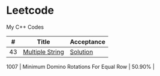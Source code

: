 # Leetcode
My C++ Codes



 | #  | Title | Acceptance |
----  | --- | --- |
  43  |   <a href="https://leetcode.com/problems/multiply-strings/">Multiple String  | <a href="https://leetcode.com/problems/multiply-strings/discuss/2353198/C%2B%2B-with-explanation">    Solution </a>
   
  
  
 1007	|		Minimum Domino Rotations For Equal Row	|	50.90%	|
